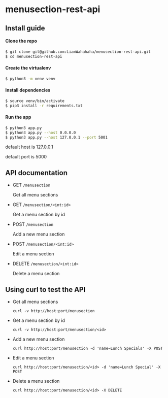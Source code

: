 # menusection-rest-api

## Install guide

#### Clone the repo
```bash
$ git clone git@github.com:LiamWahahaha/menusection-rest-api.git
$ cd menusection-rest-api
```

#### Create the virtualenv
```bash
$ python3 -m venv venv
```

#### Install dependencies
```bash
$ source venv/bin/activate
$ pip3 install -r requirements.txt
```

#### Run the app
```bash
$ python3 app.py
$ python3 app.py --host 0.0.0.0
$ python3 app.py --host 127.0.0.1 --port 5001
```
default host is 127.0.0.1

default port is 5000

## API documentation

* GET ```/menusection```

  Get all menu sections

* GET ```/menusection/<int:id>```

  Get a menu section by id

* POST ```/menusection```

  Add a new menu section

* POST ```/menusection/<int:id>```

  Edit a menu section

* DELETE ```/menusection/<int:id>```

  Delete a menu section

## Using curl to test the API

* Get all menu sections

  ```curl -v http://host:port/menusection```

* Get a menu section by id

  ```curl -v http://host:port/menusection/<id>```

* Add a new menu section

  ```curl http://host:port/menusection -d 'name=Lunch Specials' -X POST```

* Edit a menu section

  ```curl http://host:port/menusection/<id> -d 'name=Lunch Special' -X POST```

* Delete a menu section

  ```curl http://host:port/menusection/<id> -X DELETE```

